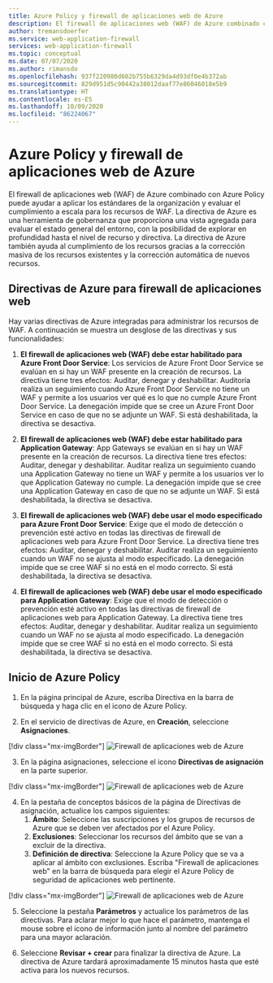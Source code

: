 ```yaml
---
title: Azure Policy y firewall de aplicaciones web de Azure
description: El firewall de aplicaciones web (WAF) de Azure combinado con Azure Policy puede ayudar a aplicar los estándares de la organización y evaluar el cumplimiento a escala para los recursos de WAF.
author: tremansdoerfer
ms.service: web-application-firewall
services: web-application-firewall
ms.topic: conceptual
ms.date: 07/07/2020
ms.author: rimansdo
ms.openlocfilehash: 937f220980d602b755b6329da4d93df0e4b372ab
ms.sourcegitcommit: 829d951d5c90442a38012daaf77e86046018e5b9
ms.translationtype: HT
ms.contentlocale: es-ES
ms.lasthandoff: 10/09/2020
ms.locfileid: "86224067"
---
```

# <a name="azure-web-application-firewall-and-azure-policy"></a>Azure Policy y firewall de aplicaciones web de Azure

El firewall de aplicaciones web (WAF) de Azure combinado con Azure Policy puede ayudar a aplicar los estándares de la organización y evaluar el cumplimiento a escala para los recursos de WAF. La directiva de Azure es una herramienta de gobernanza que proporciona una vista agregada para evaluar el estado general del entorno, con la posibilidad de explorar en profundidad hasta el nivel de recurso y directiva. La directiva de Azure también ayuda al cumplimiento de los recursos gracias a la corrección masiva de los recursos existentes y la corrección automática de nuevos recursos.

## <a name="azure-policies-for-web-application-firewall"></a>Directivas de Azure para firewall de aplicaciones web

Hay varias directivas de Azure integradas para administrar los recursos de WAF. A continuación se muestra un desglose de las directivas y sus funcionalidades:

1. **El firewall de aplicaciones web (WAF) debe estar habilitado para Azure Front Door Service**: Los servicios de Azure Front Door Service se evalúan en si hay un WAF presente en la creación de recursos. La directiva tiene tres efectos: Auditar, denegar y deshabilitar. Auditoría realiza un seguimiento cuando Azure Front Door Service no tiene un WAF y permite a los usuarios ver qué es lo que no cumple Azure Front Door Service. La denegación impide que se cree un Azure Front Door Service en caso de que no se adjunte un WAF. Si está deshabilitada, la directiva se desactiva.

2. **El firewall de aplicaciones web (WAF) debe estar habilitado para Application Gateway**: App Gateways se evalúan en si hay un WAF presente en la creación de recursos. La directiva tiene tres efectos: Auditar, denegar y deshabilitar. Auditar realiza un seguimiento cuando una Application Gateway no tiene un WAF y permite a los usuarios ver lo que Application Gateway no cumple. La denegación impide que se cree una Application Gateway en caso de que no se adjunte un WAF. Si está deshabilitada, la directiva se desactiva.

3. **El firewall de aplicaciones web (WAF) debe usar el modo especificado para Azure Front Door Service**: Exige que el modo de detección o prevención esté activo en todas las directivas de firewall de aplicaciones web para Azure Front Door Service. La directiva tiene tres efectos: Auditar, denegar y deshabilitar. Auditar realiza un seguimiento cuando un WAF no se ajusta al modo especificado. La denegación impide que se cree WAF si no está en el modo correcto. Si está deshabilitada, la directiva se desactiva.

4. **El firewall de aplicaciones web (WAF) debe usar el modo especificado para Application Gateway**: Exige que el modo de detección o prevención esté activo en todas las directivas de firewall de aplicaciones web para Application Gateway. La directiva tiene tres efectos: Auditar, denegar y deshabilitar. Auditar realiza un seguimiento cuando un WAF no se ajusta al modo especificado. La denegación impide que se cree WAF si no está en el modo correcto. Si está deshabilitada, la directiva se desactiva.


## <a name="launch-an-azure-policy"></a>Inicio de Azure Policy


1.  En la página principal de Azure, escriba Directiva en la barra de búsqueda y haga clic en el icono de Azure Policy.

2.  En el servicio de directivas de Azure, en **Creación**, seleccione **Asignaciones**.

[!div class="mx-imgBorder"]
![Firewall de aplicaciones web de Azure](../media/waf-azure-policy/policy-home.png)

3.  En la página asignaciones, seleccione el icono **Directivas de asignación** en la parte superior.

[!div class="mx-imgBorder"]
![Firewall de aplicaciones web de Azure](../media/waf-azure-policy/assign-policy.png)

4.  En la pestaña de conceptos básicos de la página de Directivas de asignación, actualice los campos siguientes:
    1.  **Ámbito**: Seleccione las suscripciones y los grupos de recursos de Azure que se deben ver afectados por el Azure Policy.
    2.  **Exclusiones**: Seleccionar los recursos del ámbito que se van a excluir de la directiva. 
    3.  **Definición de directiva**: Seleccione la Azure Policy que se va a aplicar al ámbito con exclusiones. Escriba "Firewall de aplicaciones web" en la barra de búsqueda para elegir el Azure Policy de seguridad de aplicaciones web pertinente.

[!div class="mx-imgBorder"]
![Firewall de aplicaciones web de Azure](../media/waf-azure-policy/policy-listing.png)


5.  Seleccione la pestaña **Parámetros** y actualice los parámetros de las directivas. Para aclarar mejor lo que hace el parámetro, mantenga el mouse sobre el icono de información junto al nombre del parámetro para una mayor aclaración.

6.  Seleccione **Revisar + crear** para finalizar la directiva de Azure. La directiva de Azure tardará aproximadamente 15 minutos hasta que esté activa para los nuevos recursos.

